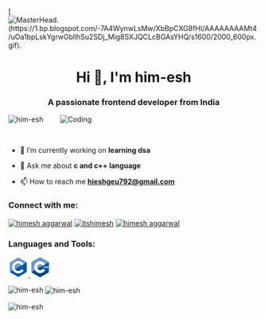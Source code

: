 [![MasterHead.(https://1.bp.blogspot.com/-7A4WynwLsMw/XbBpCXG8fHI/AAAAAAAAMt4/uOa1bpLskYgrwGbllhSu2SDj_Mig8SXJQCLcBGAsYHQ/s1600/2000_600px.gif).](https://rishavchanda.io)
<h1 align="center">Hi 👋, I'm him-esh</h1>
<h3 align="center">A passionate frontend developer from India</h3>
<img align="right" alt="Coding" width="400" src="https://cdn.dribbble.com/users/1162077/screenshots/3848914/programmer.gif">

<p align="left"> <img src="https://komarev.com/ghpvc/?username=him-esh&label=Profile%20views&color=0e75b6&style=flat" alt="him-esh" /> </p>

<p align="left"> <a href="https://twitter.com/" target="blank"><img src="https://img.shields.io/twitter/follow/?logo=twitter&style=for-the-badge" alt="" /></a> </p>

- 🔭 I’m currently working on **learning dsa**

- 💬 Ask me about **c and c++ language**

- 📫 How to reach me **hieshgeu792@gmail.com**

<h3 align="left">Connect with me:</h3>
<p align="left">
<a href="https://linkedin.com/in/himesh aggarwal" target="blank"><img align="center" src="https://raw.githubusercontent.com/rahuldkjain/github-profile-readme-generator/master/src/images/icons/Social/linked-in-alt.svg" alt="himesh aggarwal" height="30" width="40" /></a>
<a href="https://www.codechef.com/users/itshimesh" target="blank"><img align="center" src="https://cdn.jsdelivr.net/npm/simple-icons@3.1.0/icons/codechef.svg" alt="itshimesh" height="30" width="40" /></a>
<a href="https://www.hackerrank.com/himesh aggarwal" target="blank"><img align="center" src="https://raw.githubusercontent.com/rahuldkjain/github-profile-readme-generator/master/src/images/icons/Social/hackerrank.svg" alt="himesh aggarwal" height="30" width="40" /></a>
</p>

<h3 align="left">Languages and Tools:</h3>
<p align="left"> <a href="https://www.cprogramming.com/" target="_blank" rel="noreferrer"> <img src="https://raw.githubusercontent.com/devicons/devicon/master/icons/c/c-original.svg" alt="c" width="40" height="40"/> </a> <a href="https://www.w3schools.com/cpp/" target="_blank" rel="noreferrer"> <img src="https://raw.githubusercontent.com/devicons/devicon/master/icons/cplusplus/cplusplus-original.svg" alt="cplusplus" width="40" height="40"/> </a> </p>

<p><img align="left" src="https://github-readme-stats.vercel.app/api/top-langs?username=him-esh&show_icons=true&locale=en&layout=compact" alt="him-esh" /></p>

<p>&nbsp;<img align="center" src="https://github-readme-stats.vercel.app/api?username=him-esh&show_icons=true&locale=en" alt="him-esh" /></p>

<p><img align="center" src="https://github-readme-streak-stats.herokuapp.com/?user=him-esh&" alt="him-esh" /></p>
